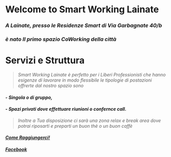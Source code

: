 
# Welcome to Smart Working Lainate

### _A Lainate, presso le Residenze Smart di Via Garbagnate 40/b_ 
### _è nato Il primo spazio CoWorking della città_   

# Servizi e Struttura

>_Smart Working Lainate è perfetto per i Liberi Professionisti che hanno esigenze di lavorare in modo flessibile le tipologie di postazioni offrerte dal nostro spazio sono_ 

#### - _Singola o di gruppo,_ 
#### - _Spazi privati dove effettuare riunioni o confernce call._ 

>_Inoltre a Tua disposizione ci sarà una zona relax e break area dove potrai riposarti e preparti un buon thè o un buon caffè_  

#### **_[Come Raggiungerci!](https://www.google.com/maps/place/Via+Garbagnate,+40,+20020+Lainate+MI/data=!4m2!3m1!1s0x4786949b4475c127:0xf69ee47b2d416746?ved=2ahUKEwj2hu3X_vreAhUO3KQKHfYECDsQ8gEwAHoECAAQAQ)_**
#### **_[Facebook](https://www.facebook.com/SmartWorkingLainate/)_**

<body background="https://ams3.digitaloceanspaces.com/sempionenews/2016/06/coworking-residenze.jpg"
 body background-size="50%">

  
  
